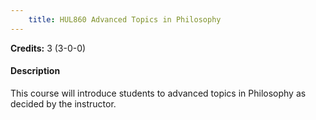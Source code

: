 ```yaml
---
    title: HUL860 Advanced Topics in Philosophy
---
```

**Credits:** 3 (3-0-0)



#### Description 
This course will introduce students to advanced topics in Philosophy as decided by the instructor.
